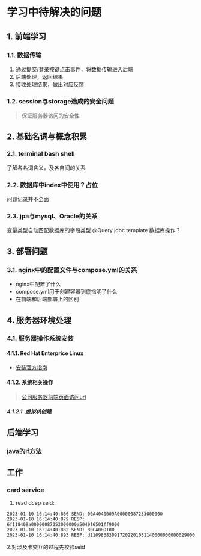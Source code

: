 # 学习中待解决的问题

## 1. 前端学习

### 1.1. 数据传输

1. 通过提交/登录按键点击事件，将数据传输进入后端
2. 后端处理，返回结果
3. 接收处理结果，做出对应反馈

### 1.2. session与storage造成的安全问题

> 保证服务器访问的安全性

## 2. 基础名词与概念积累

### 2.1. terminal bash shell

了解各名词含义，及各自间的关系

### 2.2. 数据库中index中使用？占位

问题记录并不全面

### 2.3. jpa与mysql、Oracle的关系

变量类型自动匹配数据库的字段类型 @Query jdbc template  数据库操作？

## 3. 部署问题

### 3.1. nginx中的配置文件与compose.yml的关系

- nginx中配置了什么
- compose.yml用于创建容器到底指明了什么
- 在前端和后端部署上的区别

## 4. 服务器环境处理

### 4.1. 服务器操作系统安装

#### 4.1.1. Red Hat Enterprice Linux

- [安装官方指南](https://access.redhat.com/documentation/zh-cn/red_hat_enterprise_linux/6/html/installation_guide/index)

#### 4.1.2. 系统相关操作

> [公司服务器前端页面访问url](https://10.1.14.10:9090/machines)

##### 4.1.2.1. 虚拟机创建

## 后端学习

### java的if方法

## 工作

### card service

1. read dcep seId:

```log
2023-01-10 16:14:40:866 SEND: 00A4040009A00000087253000000
2023-01-10 16:14:40:879 RESP: 6f118409a00000087253000000a5049f6501ff9000
2023-01-10 16:14:40:882 SEND: 80CA00D100
2023-01-10 16:14:40:893 RESP: d110986830917202201051140000000000029000
```

2.对涉及卡交互的过程先校验seid